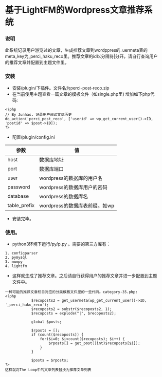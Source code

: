 # 基于LightFM的Wordpress文章推荐系统

### 说明
   此系统记录用户游览过的文章，生成推荐文章到wordppres的_uermeta表的meta_key为_perci_haku_reco里。推荐文章的id以分隔符|分开。请自行查询用户的推荐文章并配置到主题文件里。

### 安装
* 安装/plugin/下插件。文件名为perci-post-reco.zip
* 在当前使用主题查看一篇文章的模板文件（如single.php里) 增加如下php代码:
```
<?php
// By Junhao. 记录用户阅读文章历史
do_action('perci_post_reco', ['userid' => wp_get_current_user()->ID, 'postid' => $post->ID]);
?>
```
* 配置/plugin/config.ini

| 参数 			| 值									|
| ------------- | ------------------------------------- |
| host			| 数据库地址							|
| port			| 数据库端口							|
| user			| wordpress的数据库的用户名 			|
| password		| wordpress的数据库用户的密码			|
| database		| wordpress的数据库名					|
| table_prefix 	| wordpress的数据库表前缀。如wp			|
* 安装完毕。

### 使用。
* python3环境下运行/py/p.py 。需要的第三方库有：
```
1. configparser
2. pymysql
3. numpy
4. lightfm
```
* 这样就生成了推荐文章。之后请自行获得用户的推荐文章并进一步配置到主题文件中。
```
一种可能的推荐文章栏目对应的分类模板文件里的一些代码。category-35.php:
<?php
			$recoposts2 = get_usermeta(wp_get_current_user()->ID, '_perci_haku_reco');
            $recoposts2 = substr($recoposts2, 1);
            $recoposts = explode("|", $recoposts2);
            
            global $posts;
            
			$rposts = [];
			if (count($recoposts)) {
				for($i=0; $i<count($recoposts); $i++) {
					$rposts[] = get_post((int)$recoposts[$i]);
				}
			}

			$posts = $rposts;
?>
这样就将The Loop中的文章列表替换为推荐文章列表
```
